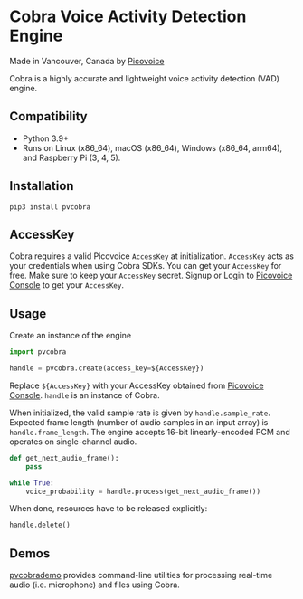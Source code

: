 # Cobra Voice Activity Detection Engine

Made in Vancouver, Canada by [Picovoice](https://picovoice.ai)

Cobra is a highly accurate and lightweight voice activity detection (VAD) engine.

## Compatibility

- Python 3.9+
- Runs on Linux (x86_64), macOS (x86_64), Windows (x86_64, arm64), and Raspberry Pi (3, 4, 5).

## Installation

```console
pip3 install pvcobra
```

## AccessKey

Cobra requires a valid Picovoice `AccessKey` at initialization. `AccessKey` acts as your credentials when using Cobra SDKs.
You can get your `AccessKey` for free. Make sure to keep your `AccessKey` secret.
Signup or Login to [Picovoice Console](https://console.picovoice.ai/) to get your `AccessKey`.

## Usage

Create an instance of the engine

```python
import pvcobra

handle = pvcobra.create(access_key=${AccessKey})
```
Replace `${AccessKey}` with your AccessKey obtained from [Picovoice Console](https://console.picovoice.ai/). `handle` is
an instance of Cobra.

When initialized, the valid sample rate is given by `handle.sample_rate`. Expected frame length (number of audio samples
in an input array) is `handle.frame_length`. The engine accepts 16-bit linearly-encoded PCM and operates on
single-channel audio.

```python
def get_next_audio_frame():
    pass

while True:
    voice_probability = handle.process(get_next_audio_frame())
```

When done, resources have to be released explicitly:

```python
handle.delete()
```

## Demos

[pvcobrademo](https://pypi.org/project/pvcobrademo/) provides command-line utilities for processing real-time
audio (i.e. microphone) and files using Cobra.
